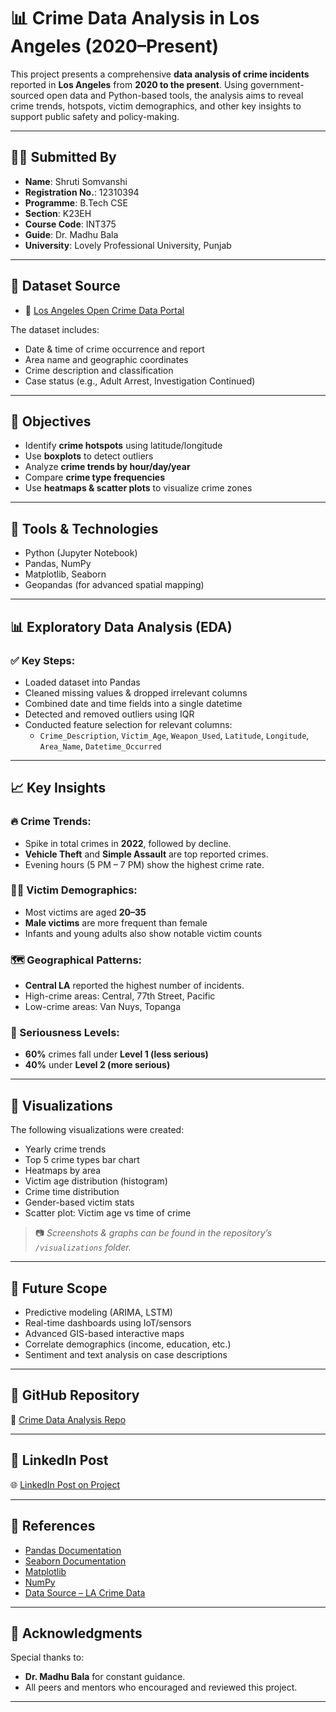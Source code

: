 # 📊 Crime Data Analysis in Los Angeles (2020–Present)

This project presents a comprehensive **data analysis of crime incidents** reported in **Los Angeles** from **2020 to the present**. Using government-sourced open data and Python-based tools, the analysis aims to reveal crime trends, hotspots, victim demographics, and other key insights to support public safety and policy-making.

---

## 👩‍💻 Submitted By

- **Name**: Shruti Somvanshi  
- **Registration No.**: 12310394  
- **Programme**: B.Tech CSE  
- **Section**: K23EH  
- **Course Code**: INT375  
- **Guide**: Dr. Madhu Bala  
- **University**: Lovely Professional University, Punjab

---

## 📁 Dataset Source

- 📌 [Los Angeles Open Crime Data Portal](https://catalog.data.gov/dataset/crime-data-from-2020-to-present)

The dataset includes:
- Date & time of crime occurrence and report
- Area name and geographic coordinates
- Crime description and classification
- Case status (e.g., Adult Arrest, Investigation Continued)

---

## 🧠 Objectives

- Identify **crime hotspots** using latitude/longitude
- Use **boxplots** to detect outliers
- Analyze **crime trends by hour/day/year**
- Compare **crime type frequencies**
- Use **heatmaps & scatter plots** to visualize crime zones

---

## 🔧 Tools & Technologies

- Python (Jupyter Notebook)
- Pandas, NumPy
- Matplotlib, Seaborn
- Geopandas (for advanced spatial mapping)

---

## 📊 Exploratory Data Analysis (EDA)

### ✅ Key Steps:
- Loaded dataset into Pandas
- Cleaned missing values & dropped irrelevant columns
- Combined date and time fields into a single datetime
- Detected and removed outliers using IQR
- Conducted feature selection for relevant columns:
  - `Crime_Description`, `Victim_Age`, `Weapon_Used`, `Latitude`, `Longitude`, `Area_Name`, `Datetime_Occurred`

---

## 📈 Key Insights

### 🔥 Crime Trends:
- Spike in total crimes in **2022**, followed by decline.
- **Vehicle Theft** and **Simple Assault** are top reported crimes.
- Evening hours (5 PM – 7 PM) show the highest crime rate.

### 🧍‍♂️ Victim Demographics:
- Most victims are aged **20–35**
- **Male victims** are more frequent than female
- Infants and young adults also show notable victim counts

### 🗺️ Geographical Patterns:
- **Central LA** reported the highest number of incidents.
- High-crime areas: Central, 77th Street, Pacific
- Low-crime areas: Van Nuys, Topanga

### 📌 Seriousness Levels:
- **60%** crimes fall under **Level 1 (less serious)**
- **40%** under **Level 2 (more serious)**

---

## 📸 Visualizations

The following visualizations were created:
- Yearly crime trends
- Top 5 crime types bar chart
- Heatmaps by area
- Victim age distribution (histogram)
- Crime time distribution
- Gender-based victim stats
- Scatter plot: Victim age vs time of crime

> 📷 *Screenshots & graphs can be found in the repository’s `/visualizations` folder.*

---

## 🚀 Future Scope

- Predictive modeling (ARIMA, LSTM)
- Real-time dashboards using IoT/sensors
- Advanced GIS-based interactive maps
- Correlate demographics (income, education, etc.)
- Sentiment and text analysis on case descriptions

---

## 📂 GitHub Repository

🔗 [Crime Data Analysis Repo](https://github.com/Shrutiso/Crime-rates-analysis_1)

---

## 🔗 LinkedIn Post

🌐 [LinkedIn Post on Project](https://www.linkedin.com/feed/update/urn:li:activity:7316308965481422849)

---

## 📃 References

- [Pandas Documentation](https://pandas.pydata.org/docs/)
- [Seaborn Documentation](https://seaborn.pydata.org/)
- [Matplotlib](https://matplotlib.org/)
- [NumPy](https://numpy.org/)
- [Data Source – LA Crime Data](https://catalog.data.gov/dataset/crime-data-from-2020-to-present)

---

## 🙏 Acknowledgments

Special thanks to:
- **Dr. Madhu Bala** for constant guidance.
- All peers and mentors who encouraged and reviewed this project.

---

